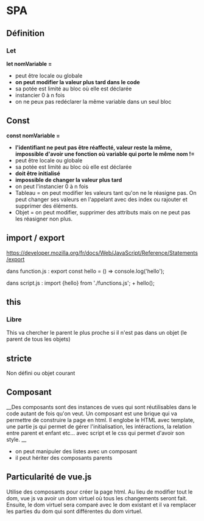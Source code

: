 # SPA

## Définition 

### Let

__let nomVariable =__ 
- peut être locale ou globale
- __on peut modifier la valeur plus tard dans le code__ 
- sa potée est limité au bloc où elle est déclarée
- instancier 0 à n fois
- on ne peux pas redéclarer la même variable dans un seul bloc


## Const

__const nomVariable =__ 
- __l'identifiant ne peut pas être réaffecté, valeur reste la même, impossible d'avoir une fonction où variable qui porte le même nom !=__
- peut être locale ou globale
- sa potée est limité au bloc où elle est déclarée
- __doit être initialisé__
- __impossible de changer la valeur plus tard__
-  on peut l'instancier 0 à n fois
-  Tableau = on peut modifier les valeurs tant qu'on ne le réasigne pas. On peut changer ses valeurs en l'appelant avec des index ou rajouter et supprimer des éléments.
- Objet = on peut modifier, supprimer des attributs mais on ne peut pas les réasigner non plus.


## import / export

https://developer.mozilla.org/fr/docs/Web/JavaScript/Reference/Statements/export

dans function.js :
export const hello = () => console.log('hello');

dans script.js : 
import {hello} from './functions.js';
+
hello();

## this 

### Libre

This va chercher le parent le plus proche si il n'est pas dans un objet (le parent de tous les objets)

## stricte

Non défini ou objet courant

## Composant 

__Des composants sont des instances de vues qui sont réutilisables dans le code autant de fois qu'on veut. Un composant est une brique qui va permettre de construire la page en html. Il englobe le HTML avec  template, une partie js qui permet de gérer l'initialisation, les intéractions, la relation entre parent et enfant etc... avec script et le css qui permet d'avoir son style. __

- on peut manipuler des listes avec un composant
- il peut hériter des composants parents

## Particularité de vue.js

Utilise des composants pour créer la page html. Au lieu de modifier tout le dom, vue js va avoir un dom virtuel où tous les changements seront fait. Ensuite, le dom virtuel sera comparé avec le dom existant et il va remplacer les parties du dom qui sont différentes du dom virtuel.

